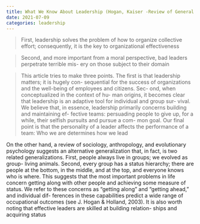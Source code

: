 ```yaml
---
title: What We Know About Leadership (Hogan, Kaiser -Review of General Psychology)
date: 2021-07-09
categories: leadership
---
```


> First, leadership solves the problem of how to organize collective effort; consequently, it is the key to organizational effectiveness

> Second, and more important from a moral perspective, bad leaders perpetrate terrible mis- ery on those subject to their domain

> This article tries to make three points. The first is that leadership matters; it is hugely con- sequential for the success of organizations and the well-being of employees and citizens. Sec- ond, when conceptualized in the context of hu- man origins, it becomes clear that leadership is an adaptive tool for individual and group sur- vival. We believe that, in essence, leadership primarily concerns building and maintaining ef- fective teams: persuading people to give up, for a while, their selfish pursuits and pursue a com- mon goal. Our final point is that the personality of a leader affects the performance of a team: Who we are determines how we lead

On the other hand, a review of sociology, anthropology, and evolutionary psychology suggests an alternative generalization that, in fact, is two related generalizations. First, people always live in groups; we evolved as group- living animals. Second, every group has a status hierarchy; there are people at the bottom, in the middle, and at the top, and everyone knows who is where. This suggests that the most important problems in life concern getting along with other people and achieving some measure of status. We refer to these concerns as “getting along” and “getting ahead,” and individual dif- ferences in these capabilities predict a wide range of occupational outcomes (see J. Hogan & Holland, 2003). It is also worth noting that effective leaders are skilled at building relation- ships and acquiring status

